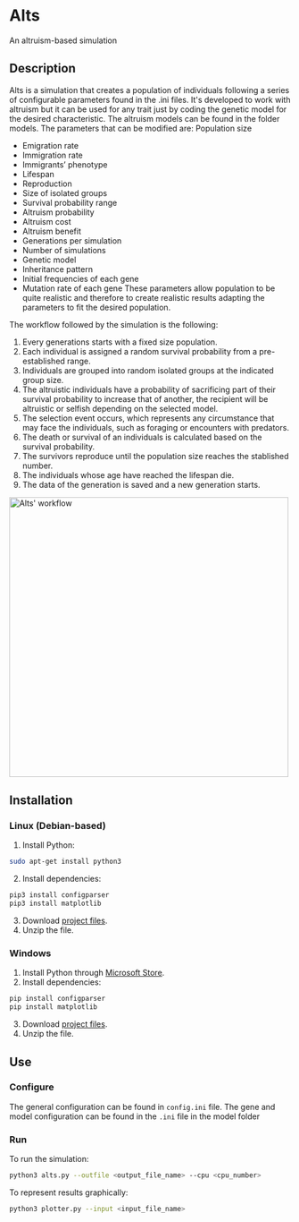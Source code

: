 # Alts
An altruism-based simulation

## Description ##

Alts is a simulation that creates a population of individuals following a series of configurable parameters found in the .ini files. It's developed to work with altruism but it can be used for any trait just by coding the genetic model for the desired characteristic. The altruism models can be found in the folder models. The parameters that can be modified are:
Population size
* Emigration rate
* Immigration rate
* Immigrants’ phenotype
* Lifespan
* Reproduction
* Size of isolated groups
* Survival probability range
* Altruism probability
* Altruism cost
* Altruism benefit
* Generations per simulation
* Number of simulations
* Genetic model
* Inheritance pattern
* Initial frequencies of each gene
* Mutation rate of each gene
These parameters allow population to be quite realistic and therefore to create realistic results adapting the parameters to fit the desired population.

The workflow followed by the simulation is the following:
1. Every generations starts with a fixed size population.
2. Each individual is assigned a random survival probability from a pre-established range.
3. Individuals are  grouped into random isolated groups at the indicated group size.
4. The altruistic individuals have a probability of sacrificing part of their survival probability to increase that of another, the recipient will be altruistic or selfish depending on the selected model.
5. The selection event occurs, which represents any circumstance that may face the individuals, such as foraging or encounters with predators.
6. The death or survival of an individuals is calculated based on the survival probability.
7. The survivors reproduce until the population size reaches the stablished number.
8. The individuals whose age have reached the lifespan die.
9. The data of the generation is saved and a new generation starts.

<img src="https://user-images.githubusercontent.com/96572489/170871211-d75bca92-f345-4022-9f7d-964af75999aa.png" alt="Alts' workflow" width="500"/>

## Installation
### Linux (Debian-based)
1. Install Python:
```bash
sudo apt-get install python3
```
2. Install dependencies:
```bash
pip3 install configparser
pip3 install matplotlib
```
3. Download [project files](https://github.com/NoahJorCal/Alts/archive/refs/heads/main.zip).
4. Unzip the file.

### Windows
1. Install Python through [Microsoft Store](https://www.microsoft.com/store/productId/9PJPW5LDXLZ5).
2. Install dependencies:
```bash
pip install configparser
pip install matplotlib
```
3. Download [project files](https://github.com/NoahJorCal/Alts/archive/refs/heads/main.zip).
4. Unzip the file.

## Use
### Configure
The general configuration can be found in `config.ini` file.
The gene and model configuration can be found in the `.ini` file in the model folder

### Run
To run the simulation:
```bash
python3 alts.py --outfile <output_file_name> --cpu <cpu_number>
```
To represent results graphically:
```bash
python3 plotter.py --input <input_file_name>
